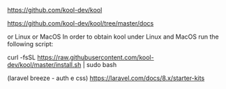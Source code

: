 https://github.com/kool-dev/kool 

https://github.com/kool-dev/kool/tree/master/docs

or Linux or MacOS
In order to obtain kool under Linux and MacOS run the following script:

curl -fsSL https://raw.githubusercontent.com/kool-dev/kool/master/install.sh | sudo bash

(laravel breeze - auth e css)
https://laravel.com/docs/8.x/starter-kits
